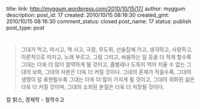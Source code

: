 title: 
link: http://myggum.wordpress.com/2010/10/15/17/
author: myggum
description: 
post_id: 17
created: 2010/10/15 08:16:30
created_gmt: 2010/10/15 08:16:30
comment_status: closed
post_name: 17
status: publish
post_type: post

# 

> 그대가 먹고, 마시고, 책 사고, 극장, 무도회, 선술집에 가고, 생각하고, 사랑하고, 이론적으로 따지고, 노래 부르고, 그림 그리고, 싸움하는 일 등을 더 적게 할수록 그대는 더욱 더 많이 절약하게 될 것이고, 좀벌레나 도둑이 먹어 치울 수 없는 그대의 보화, 그대의 자본은 더욱 더 커질 것이다. 그대의 존재가 적을수록, 그대의 생명이 덜 표현될수록 그대는 더욱 더 많이 가지게 될 것이고, 그대의 외화된 삶은 더욱 더 커질 것이며, 그대의 소외된 본질은 더욱 더 저장될 것이다.

칼 맑스, 경제학 - 철학수고